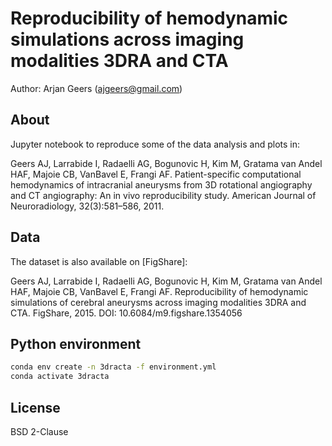 # Reproducibility of hemodynamic simulations across imaging modalities 3DRA and CTA

Author: Arjan Geers (ajgeers@gmail.com)


## About

Jupyter notebook to reproduce some of the data analysis and plots in:

Geers AJ, Larrabide I, Radaelli AG, Bogunovic H, Kim M, Gratama van Andel HAF, Majoie CB, VanBavel E, Frangi AF. Patient-specific computational hemodynamics of intracranial aneurysms from 3D rotational angiography and CT angiography: An in vivo reproducibility study. American Journal of Neuroradiology, 32(3):581–586, 2011.


## Data

The dataset is also available on [FigShare]:

Geers AJ, Larrabide I, Radaelli AG, Bogunovic H, Kim M, Gratama van Andel HAF, Majoie CB, VanBavel E, Frangi AF. Reproducibility of hemodynamic simulations of cerebral aneurysms across imaging modalities 3DRA and CTA. FigShare, 2015. DOI: 10.6084/m9.figshare.1354056


## Python environment

```sh
conda env create -n 3dracta -f environment.yml
conda activate 3dracta
```


## License

BSD 2-Clause
